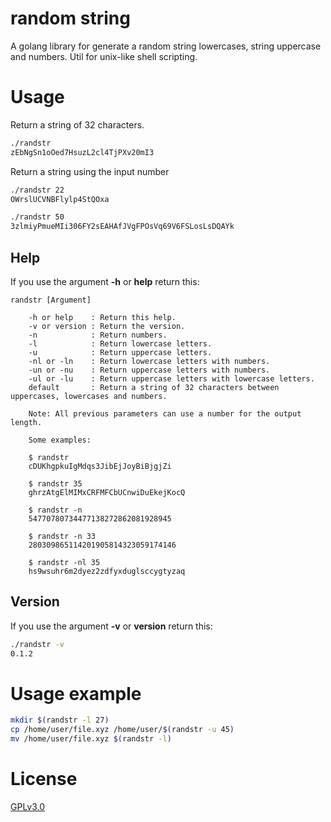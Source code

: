 # random string
A golang library for generate a random string lowercases, string uppercase and numbers. Util for unix-like shell scripting.

# Usage

Return a string of 32 characters.

```bash
./randstr
zEbNgSn1oOed7HsuzL2cl4TjPXv20mI3
```


Return a string using the input number

```bash
./randstr 22
OWrslUCVNBFlylp4StQOxa

./randstr 50
3zlmiyPmueMIi306FY2sEAHAfJVgFPOsVq69V6FSLosLsDQAYk
```

## Help

If you use the argument **-h** or **help** return this:

```
randstr [Argument]
                 
    -h or help    : Return this help.
    -v or version : Return the version. 
    -n            : Return numbers.
    -l            : Return lowercase letters.
    -u            : Return uppercase letters.
    -nl or -ln    : Return lowercase letters with numbers.
    -un or -nu    : Return uppercase letters with numbers.
    -ul or -lu    : Return uppercase letters with lowercase letters.
    default       : Return a string of 32 characters between uppercases, lowercases and numbers.
    
    Note: All previous parameters can use a number for the output length.
        
    Some examples:
        
    $ randstr
    cDUKhgpkuIgMdqs3JibEjJoyBiBjgjZi
        
    $ randstr 35
    ghrzAtgElMIMxCRFMFCbUCnwiDuEkejKocQ
        
    $ randstr -n
    54770780734477138272862081928945
     
    $ randstr -n 33
    280309865114201905814323059174146
        
    $ randstr -nl 35
    hs9wsuhr6m2dyez2zdfyxduglsccygtyzaq
```

## Version

If you use the argument **-v** or **version** return this:

```bash
./randstr -v
0.1.2
```

# Usage example

```bash
mkdir $(randstr -l 27)
cp /home/user/file.xyz /home/user/$(randstr -u 45)
mv /home/user/file.xyz $(randstr -l)
```

# License

[GPLv3.0](https://www.gnu.org/licenses/gpl-3.0.en.html)

